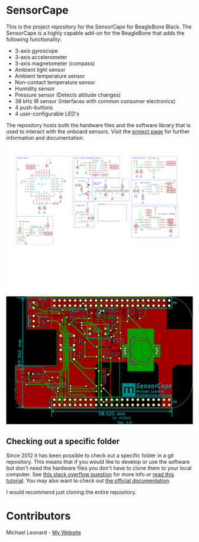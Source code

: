 # SensorCape

This is the project repository for the SensorCape for BeagleBone Black. The SensorCape is a highly capable add-on for the BeagleBone that adds the following functionality:

+ 3-axis gyroscope
+ 3-axis accelerometer
+ 3-axis magnetometer (compass)
+ Ambient light sensor
+ Ambient temperature sensor
+ Non-contact temperature sensor
+ Humidity sensor
+ Pressure sensor (Detects altitude changes)
+ 38 kHz IR sensor (Interfaces with common consumer electronics)
+ 4 push-buttons
+ 4 user-configurable LED's 

The repository hosts both the hardware files and the software library that is used to interact with the onboard sensors. Visit the [project page](http://michaelhleonard.com/projects/SensorCape) for further information and documentation.

![Schematic snapshot of most recent SensorCape](images/schematic.png)

![Board layout snapshot of most recent SensorCape](images/board-layout.png)

## Checking out a specific folder

Since 2012 it has been possible to check out a specific folder in a git repository. This means that if you would like to develop or use the software but don't need the hardware files you don't have to clone them to your local computer. See [this stack overflow question](http://stackoverflow.com/questions/600079/is-there-any-way-to-clone-a-git-repositorys-sub-directory-only) for more info or [read this tutorial](http://jasonkarns.com/blog/subdirectory-checkouts-with-git-sparse-checkout/). You may also want to check out [the official documentation](http://schacon.github.io/git/git-read-tree.html#_sparse_checkout).

I would recommend just cloning the entire repository.

# Contributors

Michael Leonard - [My Website](http://michaelhleonard.com/)
